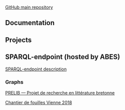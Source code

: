 [GitHub main repository](https://github.com/Semantic-Data-for-Humanities)

## Documentation


## Projects


## SPARQL-endpoint (hosted by ABES)

[SPARQL-endpoint description](sparql-endpoint/endpoint-description)

### Graphs

<a href="sparql-endpoint/prelib-v1">PRELIB — Projet de recherche en littérature bretonne</a>

<a href="sparql-endpoint/vienne-2018">Chantier de fouilles Vienne 2018</a>
